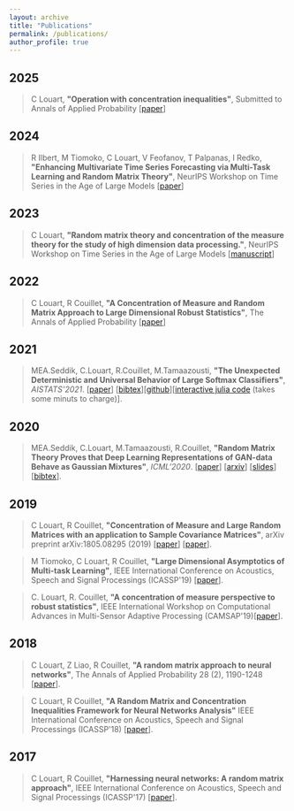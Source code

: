 ```yaml
---
layout: archive
title: "Publications"
permalink: /publications/
author_profile: true
---
```


2025
---
> C Louart, **"Operation with concentration inequalities"**, Submitted to Annals of Applied Probability [[paper](https://arxiv.org/pdf/2402.08206)]

2024
---
> R Ilbert, M Tiomoko, C Louart, V Feofanov, T Palpanas, I Redko, **"Enhancing Multivariate Time Series Forecasting via Multi-Task Learning and Random Matrix Theory"**, NeurIPS Workshop on Time Series in the Age of Large Models [[paper](https://openreview.net/pdf?id=YaErRZ5SVG)]

2023
---
> C Louart, **"Random matrix theory and concentration of the measure theory for the study of high dimension data processing."**, NeurIPS Workshop on Time Series in the Age of Large Models [[manuscript](https://theses.hal.science/tel-04116888/file/LOUART_2023_archivage.pdf)]


2022
---
> C Louart, R Couillet, **"A Concentration of Measure and Random Matrix Approach to Large Dimensional Robust Statistics"**, The Annals of Applied Probability [[paper](https://arxiv.org/abs/2006.09728)] 

2021
---
> MEA.Seddik, C.Louart, R.Couillet, M.Tamaazousti, **"The Unexpected Deterministic and Universal Behavior of Large Softmax Classifiers"**, *AISTATS'2021*. [[paper](https://cosmital.github.io/files/rmt4softmax.pdf)] [[bibtex](https://melaseddik.github.io/files/bibtex/softmax_2020.txt)][[github](https://github.com/cosmital/softmax_prediction/blob/master/Multiclass_prediction.ipynb)][[interactive julia code](https://mybinder.org/v2/gh/cosmital/softmax_prediction/2b245d4cf9d32499d6b0677e11153addde735041) (takes some minuts to charge)].


2020
---

<!-- > [[paper](https://cosmital.github.io/files/robust_journal.pdf)]. -->

> MEA.Seddik, C.Louart, M.Tamaazousti, R.Couillet, **"Random Matrix Theory Proves that Deep Learning Representations of GAN-data Behave as Gaussian Mixtures"**, *ICML'2020*. [[paper](https://melaseddik.github.io/files/rmt4gan.pdf)] [[arxiv](https://arxiv.org/abs/2001.08370)] [[slides](https://cosmital.github.io/files/rmt4gan.pdf)] [[bibtex](https://melaseddik.github.io/files/bibtex/rmt4gan.txt)].

2019
---
> C Louart, R Couillet, **"Concentration of Measure and Large Random Matrices with an application to Sample Covariance Matrices"**, arXiv preprint arXiv:1805.08295 (2019) [[paper](https://arxiv.org/abs/1805.08295)] [[paper](https://cosmital.github.io/files/covariance_retreci.pdf)].

> M Tiomoko, C Louart, R Couillet, **"Large Dimensional Asymptotics of Multi-task Learning"**, IEEE International Conference on Acoustics, Speech and Signal Processings (ICASSP'19) [[paper](https://cosmital.github.io/files/MultitaskICASSP20.pdf)].

> C. Louart, R. Couillet, **"A concentration of measure perspective to robust statistics"**, IEEE International Workshop on Computational Advances in Multi-Sensor Adaptive Processing (CAMSAP'19)[[paper](https://cosmital.github.io/files/CAMSAP_Cosme.pdf)].

2018
---
> C Louart, Z Liao, R Couillet, **"A random matrix approach to neural networks"**, The Annals of Applied Probability 28 (2), 1190-1248 [[paper](https://cosmital.github.io/files/ELM_Romain_MSE.pdf)].

> C Louart, R Couillet, **"A Random Matrix and Concentration Inequalities Framework for Neural Networks Analysis"** IEEE International Conference on Acoustics, Speech and Signal Processings (ICASSP'18) [[paper](https://cosmital.github.io/files/articleICASSP_2018.pdf)].

2017
---
> C Louart, R Couillet, **"Harnessing neural networks: A random matrix approach"**, IEEE International Conference on Acoustics, Speech and Signal Processings (ICASSP'17) [[paper](https://cosmital.github.io/files/ELM_icassp_17.pdf)].
